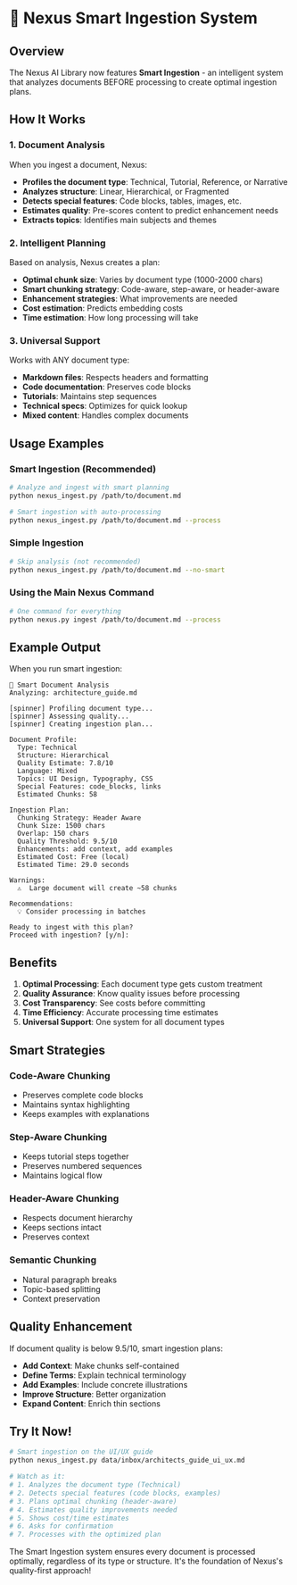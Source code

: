 # 🤖 Nexus Smart Ingestion System

## Overview

The Nexus AI Library now features **Smart Ingestion** - an intelligent system that analyzes documents BEFORE processing to create optimal ingestion plans.

## How It Works

### 1. Document Analysis
When you ingest a document, Nexus:
- **Profiles the document type**: Technical, Tutorial, Reference, or Narrative
- **Analyzes structure**: Linear, Hierarchical, or Fragmented
- **Detects special features**: Code blocks, tables, images, etc.
- **Estimates quality**: Pre-scores content to predict enhancement needs
- **Extracts topics**: Identifies main subjects and themes

### 2. Intelligent Planning
Based on analysis, Nexus creates a plan:
- **Optimal chunk size**: Varies by document type (1000-2000 chars)
- **Smart chunking strategy**: Code-aware, step-aware, or header-aware
- **Enhancement strategies**: What improvements are needed
- **Cost estimation**: Predicts embedding costs
- **Time estimation**: How long processing will take

### 3. Universal Support
Works with ANY document type:
- **Markdown files**: Respects headers and formatting
- **Code documentation**: Preserves code blocks
- **Tutorials**: Maintains step sequences  
- **Technical specs**: Optimizes for quick lookup
- **Mixed content**: Handles complex documents

## Usage Examples

### Smart Ingestion (Recommended)
```bash
# Analyze and ingest with smart planning
python nexus_ingest.py /path/to/document.md

# Smart ingestion with auto-processing
python nexus_ingest.py /path/to/document.md --process
```

### Simple Ingestion
```bash
# Skip analysis (not recommended)
python nexus_ingest.py /path/to/document.md --no-smart
```

### Using the Main Nexus Command
```bash
# One command for everything
python nexus.py ingest /path/to/document.md --process
```

## Example Output

When you run smart ingestion:

```
🤖 Smart Document Analysis
Analyzing: architecture_guide.md

[spinner] Profiling document type...
[spinner] Assessing quality...
[spinner] Creating ingestion plan...

Document Profile:
  Type: Technical
  Structure: Hierarchical  
  Quality Estimate: 7.8/10
  Language: Mixed
  Topics: UI Design, Typography, CSS
  Special Features: code_blocks, links
  Estimated Chunks: 58

Ingestion Plan:
  Chunking Strategy: Header Aware
  Chunk Size: 1500 chars
  Overlap: 150 chars
  Quality Threshold: 9.5/10
  Enhancements: add context, add examples
  Estimated Cost: Free (local)
  Estimated Time: 29.0 seconds

Warnings:
  ⚠️  Large document will create ~58 chunks

Recommendations:
  💡 Consider processing in batches

Ready to ingest with this plan?
Proceed with ingestion? [y/n]:
```

## Benefits

1. **Optimal Processing**: Each document type gets custom treatment
2. **Quality Assurance**: Know quality issues before processing
3. **Cost Transparency**: See costs before committing
4. **Time Efficiency**: Accurate processing time estimates
5. **Universal Support**: One system for all document types

## Smart Strategies

### Code-Aware Chunking
- Preserves complete code blocks
- Maintains syntax highlighting
- Keeps examples with explanations

### Step-Aware Chunking  
- Keeps tutorial steps together
- Preserves numbered sequences
- Maintains logical flow

### Header-Aware Chunking
- Respects document hierarchy
- Keeps sections intact
- Preserves context

### Semantic Chunking
- Natural paragraph breaks
- Topic-based splitting
- Context preservation

## Quality Enhancement

If document quality is below 9.5/10, smart ingestion plans:
- **Add Context**: Make chunks self-contained
- **Define Terms**: Explain technical terminology  
- **Add Examples**: Include concrete illustrations
- **Improve Structure**: Better organization
- **Expand Content**: Enrich thin sections

## Try It Now!

```bash
# Smart ingestion on the UI/UX guide
python nexus_ingest.py data/inbox/architects_guide_ui_ux.md

# Watch as it:
# 1. Analyzes the document type (Technical)
# 2. Detects special features (code blocks, examples)
# 3. Plans optimal chunking (header-aware)
# 4. Estimates quality improvements needed
# 5. Shows cost/time estimates
# 6. Asks for confirmation
# 7. Processes with the optimized plan
```

The Smart Ingestion system ensures every document is processed optimally, regardless of its type or structure. It's the foundation of Nexus's quality-first approach!